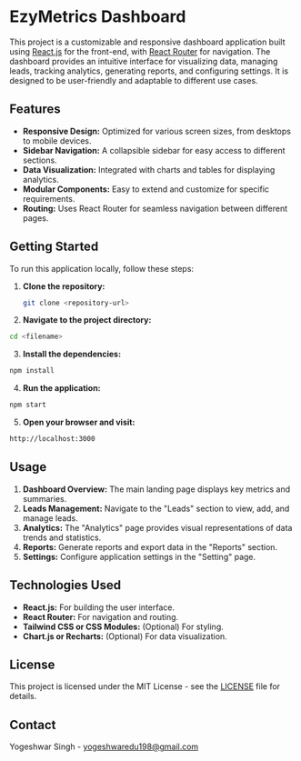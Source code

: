 # EzyMetrics Dashboard

This project is a customizable and responsive dashboard application built using [React.js](https://reactjs.org/) for the front-end, with [React Router](https://reactrouter.com/) for navigation. The dashboard provides an intuitive interface for visualizing data, managing leads, tracking analytics, generating reports, and configuring settings. It is designed to be user-friendly and adaptable to different use cases.

## Features

- **Responsive Design:** Optimized for various screen sizes, from desktops to mobile devices.
- **Sidebar Navigation:** A collapsible sidebar for easy access to different sections.
- **Data Visualization:** Integrated with charts and tables for displaying analytics.
- **Modular Components:** Easy to extend and customize for specific requirements.
- **Routing:** Uses React Router for seamless navigation between different pages.

## Getting Started

To run this application locally, follow these steps:

1. **Clone the repository:**
   ```bash
   git clone <repository-url>
   ```

2. **Navigate to the project directory:**
```bash
cd <filename>
```

3. **Install the dependencies:**
```bash
npm install
```
4. **Run the application:**
```bash
npm start
```
5. **Open your browser and visit:**
```bash
http://localhost:3000
```


## Usage
1. **Dashboard Overview:** The main landing page displays key metrics and summaries.
2. **Leads Management:** Navigate to the "Leads" section to view, add, and manage leads.
3. **Analytics:** The "Analytics" page provides visual representations of data trends and statistics.
4. **Reports:** Generate reports and export data in the "Reports" section.
5. **Settings:** Configure application settings in the "Setting" page.


## Technologies Used
- **React.js:** For building the user interface.
- **React Router:** For navigation and routing.
- **Tailwind CSS or CSS Modules:** (Optional) For styling.
- **Chart.js or Recharts:** (Optional) For data visualization.

## License
This project is licensed under the MIT License - see the [LICENSE](LICENSE) file for details.

## Contact
Yogeshwar Singh - yogeshwaredu198@gmail.com